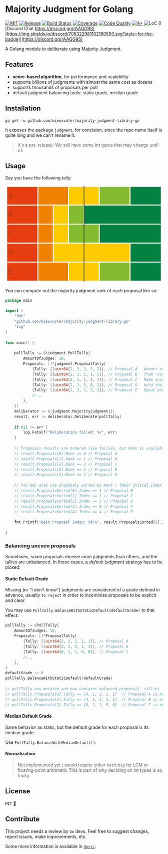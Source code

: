 # Majority Judgment for Golang

[![MIT](https://img.shields.io/github/license/MieuxVoter/majority-judgment-library-go?style=for-the-badge)](LICENSE.md)
[![Release](https://img.shields.io/github/v/release/MieuxVoter/majority-judgment-library-go?include_prereleases&style=for-the-badge)](https://github.com/MieuxVoter/majority-judgment-library-go/releases)
[![Build Status](https://img.shields.io/github/actions/workflow/status/MieuxVoter/majority-judgment-library-go/go.yml?style=for-the-badge)](https://github.com/MieuxVoter/majority-judgment-library-go/actions/workflows/go.yml)
[![Coverage](https://img.shields.io/codecov/c/github/MieuxVoter/majority-judgment-library-go?style=for-the-badge&token=FEUB64HRNM)](https://app.codecov.io/gh/MieuxVoter/majority-judgment-library-go/)
[![Code Quality](https://img.shields.io/codefactor/grade/github/MieuxVoter/majority-judgment-library-go?style=for-the-badge)](https://www.codefactor.io/repository/github/mieuxvoter/majority-judgment-library-go)
[![A+](https://img.shields.io/badge/go%20report-A+-brightgreen.svg?style=for-the-badge)](https://goreportcard.com/report/github.com/mieuxvoter/majority-judgment-library-go)
![LoC](https://img.shields.io/tokei/lines/github/MieuxVoter/majority-judgment-library-go?style=for-the-badge)
[![Discord Chat https://discord.gg/rAAQG9S](https://img.shields.io/discord/705322981102190593.svg?style=for-the-badge)](https://discord.gg/rAAQG9S)

A Golang module to deliberate using Majority Judgment.


## Features

- **score-based algorithm**, for performance and scalability
- supports billions of judgments with almost the same cost as dozens
- supports thousands of proposals per poll
- default judgment balancing tools: static grade, median grade


## Installation

    go get -u github.com/mieuxvoter/majority-judgment-library-go

It exposes the package `judgment`, for concision, since the repo name itself is quite long and we can't rename it.

> It's a pre-release.  We still have some int types that may change until v1.


## Usage

Say you have the following tally:

![Example of a merit profile](./docs/2-2-2-2-2_2-1-1-1-5_2-1-1-2-4_2-1-5-0-2_2-2-2-2-2.png)

You can compute out the majority judgment rank of each proposal like so:

```go
package main

import (
    "fmt"
    "github.com/mieuxvoter/majority-judgment-library-go"
    "log"
)

func main() {

    pollTally := &(judgment.PollTally{
        AmountOfJudges: 10,
        Proposals: []*judgment.ProposalTally{
            {Tally: []uint64{2, 2, 2, 2, 2}}, // Proposal A   Amount of judgments received for each grade,
            {Tally: []uint64{2, 1, 1, 1, 5}}, // Proposal B   from "worst" grade to "best" grade.
            {Tally: []uint64{2, 1, 1, 2, 4}}, // Proposal C   Make sure all tallies are balanced, that is they
            {Tally: []uint64{2, 1, 5, 0, 2}}, // Proposal D   hold the same total amount of judgments.
            {Tally: []uint64{2, 2, 2, 2, 2}}, // Proposal E   Equal proposals share the same rank.
            // …
        },
    })
    deliberator := &(judgment.MajorityJudgment{})
    result, err := deliberator.Deliberate(pollTally)

    if nil != err {
        log.Fatalf("Deliberation failed: %v", err)
    }

    // Proposals results are ordered like tallies, but Rank is available. 
    // result.Proposals[0].Rank == 4 // Proposal A
    // result.Proposals[1].Rank == 1 // Proposal B
    // result.Proposals[2].Rank == 2 // Proposal C
    // result.Proposals[3].Rank == 3 // Proposal D
    // result.Proposals[4].Rank == 4 // Proposal E

    // You may also use proposals sorted by Rank ; their initial Index is available
    // result.ProposalsSorted[0].Index == 1 // Proposal B
    // result.ProposalsSorted[1].Index == 2 // Proposal C
    // result.ProposalsSorted[2].Index == 3 // Proposal D
    // result.ProposalsSorted[3].Index == 0 // Proposal A
    // result.ProposalsSorted[4].Index == 4 // Proposal E
    
    fmt.Printf("Best Proposal Index: %d\n", result.ProposalsSorted[0].Index)

}
```

### Balancing uneven proposals

Sometimes, some proposals receive more judgments than others, and the tallies are unbalanced.
In those cases, a _default judgment_ strategy has to be picked:

#### Static Default Grade

Missing (or "I don't know") judgments are considered of a grade defined in advance,
usually `to reject` in order to incentivize proposals to be explicit and clear.

You may use `PollTally.BalanceWithStaticDefault(defaultGrade)` to that effect:

```go
pollTally := &PollTally{
    AmountOfJudges: 10,
    Proposals: []*ProposalTally{
        {Tally: []uint64{2, 1, 2, 2, 1}}, // Proposal A
        {Tally: []uint64{3, 1, 3, 1, 1}}, // Proposal B
        {Tally: []uint64{0, 1, 1, 0, 0}}, // Proposal C
        // …
    },
}
defaultGrade := 0
pollTally.BalanceWithStaticDefault(defaultGrade)

// pollTally was mutated and now contains balanced proposals' tallies
// pollTally.Proposals[0].Tally == {4, 1, 2, 2, 1}  // Proposal A is now balanced 
// pollTally.Proposals[1].Tally == {4, 1, 3, 1, 1}  // Proposal B is now balanced
// pollTally.Proposals[2].Tally == {8, 1, 1, 0, 0}  // Proposal C is now balanced
```

#### Median Default Grade

Same behavior as static, but the default grade for each proposal is its median grade.

Use `PollTally.BalanceWithMedianDefault()`.


#### Normalization

> Not implemented yet ; would require either `math/big` for LCM or floating-point arithmetic
> This is part of why deciding on int types is so tricky.


## License

`MIT` 🐜


## Contribute

This project needs a review by `Go` devs.
Feel free to suggest changes, report issues, make improvements, etc.

Some more information is available in [`docs/`](./docs).

